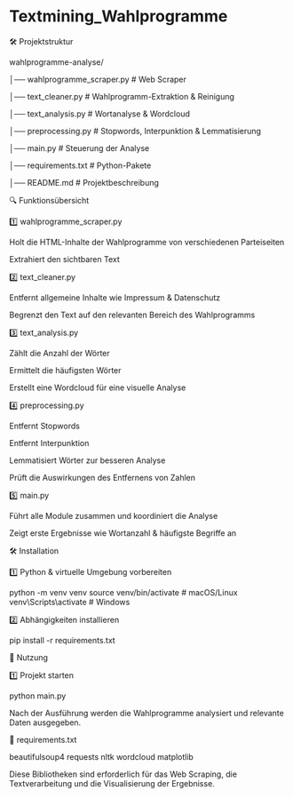 # Textmining_Wahlprogramme

🛠️ Projektstruktur

wahlprogramme-analyse/

│── wahlprogramme_scraper.py  # Web Scraper 

│── text_cleaner.py           # Wahlprogramm-Extraktion & Reinigung

│── text_analysis.py          # Wortanalyse & Wordcloud

│── preprocessing.py          # Stopwords, Interpunktion & Lemmatisierung

│── main.py                   # Steuerung der Analyse

│── requirements.txt          # Python-Pakete

│── README.md                 # Projektbeschreibung

🔍 Funktionsübersicht

1️⃣ wahlprogramme_scraper.py

Holt die HTML-Inhalte der Wahlprogramme von verschiedenen Parteiseiten

Extrahiert den sichtbaren Text

2️⃣ text_cleaner.py

Entfernt allgemeine Inhalte wie Impressum & Datenschutz

Begrenzt den Text auf den relevanten Bereich des Wahlprogramms

3️⃣ text_analysis.py

Zählt die Anzahl der Wörter

Ermittelt die häufigsten Wörter

Erstellt eine Wordcloud für eine visuelle Analyse

4️⃣ preprocessing.py

Entfernt Stopwords

Entfernt Interpunktion

Lemmatisiert Wörter zur besseren Analyse

Prüft die Auswirkungen des Entfernens von Zahlen

5️⃣ main.py

Führt alle Module zusammen und koordiniert die Analyse

Zeigt erste Ergebnisse wie Wortanzahl & häufigste Begriffe an

🛠️ Installation

1️⃣ Python & virtuelle Umgebung vorbereiten

python -m venv venv
source venv/bin/activate  # macOS/Linux
venv\Scripts\activate    # Windows

2️⃣ Abhängigkeiten installieren

pip install -r requirements.txt

🎯 Nutzung

1️⃣ Projekt starten

python main.py

Nach der Ausführung werden die Wahlprogramme analysiert und relevante Daten ausgegeben.

📅 requirements.txt

beautifulsoup4
requests
nltk
wordcloud
matplotlib

Diese Bibliotheken sind erforderlich für das Web Scraping, die Textverarbeitung und die Visualisierung der Ergebnisse.
